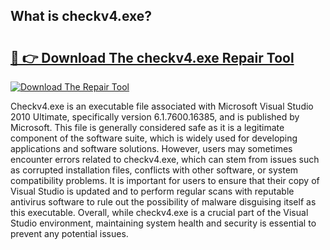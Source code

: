 ## What is checkv4.exe? 

# <h2><a href="https://exedetect.com/download.php?checkv4.exe">🔗 👉 Download The checkv4.exe Repair Tool</a></h2>

[![Download The Repair Tool](https://exedetect.com/download-button.jpg)](https://exedetect.com/download.php?checkv4.exe)

Checkv4.exe is an executable file associated with Microsoft Visual Studio 2010 Ultimate, specifically version 6.1.7600.16385, and is published by Microsoft. This file is generally considered safe as it is a legitimate component of the software suite, which is widely used for developing applications and software solutions. However, users may sometimes encounter errors related to checkv4.exe, which can stem from issues such as corrupted installation files, conflicts with other software, or system compatibility problems. It is important for users to ensure that their copy of Visual Studio is updated and to perform regular scans with reputable antivirus software to rule out the possibility of malware disguising itself as this executable. Overall, while checkv4.exe is a crucial part of the Visual Studio environment, maintaining system health and security is essential to prevent any potential issues.